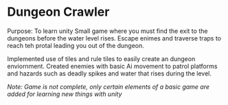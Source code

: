 # Dungeon Crawler
 Purpose: To learn unity
 Small game where you must find the exit to the dungeons before the water level rises. Escape enimes and traverse traps to reach teh protal leading you out of the dungeon. 
 
 Implemented use of tiles and rule tiles to easily create an dungeon enviornment. Created enemies with basic Ai movement to patrol platforms and hazards such as deadly spikes and 
 water that rises during the level. 
 
 *Note: Game is not complete, only certain elements of a basic game are added for learning new things with unity*
